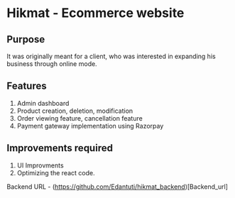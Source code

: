 # Hikmat - Ecommerce website

## Purpose
It was originally meant for a client, who was interested in expanding his business through online mode.

## Features
1. Admin dashboard
2. Product creation, deletion, modification
3. Order viewing feature, cancellation feature
4. Payment gateway implementation using Razorpay

## Improvements required
1. UI Improvments
2. Optimizing the react code.


Backend URL - (https://github.com/Edantuti/hikmat_backend)[Backend_url]
